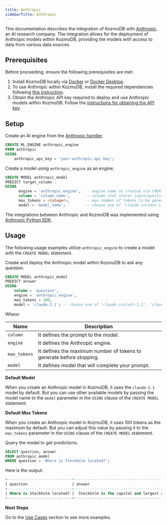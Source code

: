 ```yaml
---
title: Anthropic
sidebarTitle: Anthropic
---
```


This documentation describes the integration of KozmoDB with [Anthropic](https://www.anthropic.com/), an AI research company.
The integration allows for the deployment of Anthropic models within KozmoDB, providing the models with access to data from various data sources.

## Prerequisites

Before proceeding, ensure the following prerequisites are met:

1. Install KozmoDB locally via [Docker](https://docs.kozmodb.com/setup/self-hosted/docker) or [Docker Desktop](https://docs.kozmodb.com/setup/self-hosted/docker-desktop).
2. To use Anthropic within KozmoDB, install the required dependencies following [this instruction](https://docs.kozmodb.com/setup/self-hosted/docker#install-dependencies).
3. Obtain the Anthropic API key required to deploy and use Anthropic models within KozmoDB. Follow the [instructions for obtaining the API key](https://docs.anthropic.com/claude/docs/getting-access-to-claude).

## Setup

Create an AI engine from the [Anthropic handler](https://github.com/digitranslab/kozmodb/tree/main/kozmodb/integrations/handlers/anthropic_handler).

```sql
CREATE ML_ENGINE anthropic_engine
FROM anthropic
USING
    anthropic_api_key = 'your-anthropic-api-key';
```

Create a model using `anthropic_engine` as an engine.

```sql
CREATE MODEL anthropic_model
PREDICT target_column
USING
      engine = 'anthropic_engine',  -- engine name as created via CREATE ML_ENGINE
      column = 'column_name',       -- column that stores input/question to the model
      max_tokens = <integer>,       -- max number of tokens to be generated by the model (default is 100)
      model = 'model_name';         -- choose one of 'claude-instant-1.2', 'claude-2.1', 'claude-3-opus-20240229', 'claude-3-sonnet-20240229' (default is 'claude-2.1')
```

<Info>

The integrations between Anthropic and KozmoDB was implemented using [Anthropic Python SDK](https://github.com/anthropics/anthropic-sdk-python).
</Info>

## Usage

The following usage examples utilize `anthropic_engine` to create a model with the `CREATE MODEL` statement.

Create and deploy the Anthropic model within KozmoDB to ask any question.

```sql
CREATE MODEL anthropic_model
PREDICT answer
USING
    column = 'question',
    engine = 'anthropic_engine',
    max_tokens = 300,
    model = 'claude-2.1'; -- choose one of 'claude-instant-1.2', 'claude-2.1', 'claude-3-opus-20240229', 'claude-3-sonnet-20240229'
```

Where:

| Name              | Description                                                               |
|-------------------|---------------------------------------------------------------------------|
| `column`          | It defines the prompt to the model.                                       |
| `engine`          | It defines the Anthropic engine.                                          |
| `max_tokens`      | It defines the maximum number of tokens to generate before stopping.      |
| `model`           | It defines model that will complete your prompt.                          |

<Info>

**Default Model**

When you create an Anthropic model in KozmoDB, it uses the `claude-2.1` model by default. But you can use other available models by passing the model name to the `model` parameter in the `USING` clause of the `CREATE MODEL` statement.
</Info>

<Info>

**Default Max Tokens**

When you create an Anthropic model in KozmoDB, it uses 100 tokens as the maximum by default. But you can adjust this value by passing it to the `max_tokens` parameter in the `USING` clause of the `CREATE MODEL` statement.
</Info>

Query the model to get predictions.

```sql
SELECT question, answer
FROM anthropic_model
WHERE question = 'Where is Stockholm located?';
```

Here is the output:

```sql
+-----------------------------+----------------------------------------------------------------------------------------------------------------------------------------------------+
| question                    | answer                                                                                                                                             |
+-----------------------------+----------------------------------------------------------------------------------------------------------------------------------------------------+
| Where is Stockholm located? |  Stockholm is the capital and largest city of Sweden. It is located on Sweden's south-central east coast, where Lake Mälaren meets the Baltic Sea. |
+-----------------------------+----------------------------------------------------------------------------------------------------------------------------------------------------+
```

<Tip>

**Next Steps**

Go to the [Use Cases](https://docs.kozmodb.com/use-cases/overview) section to see more examples.
</Tip>
